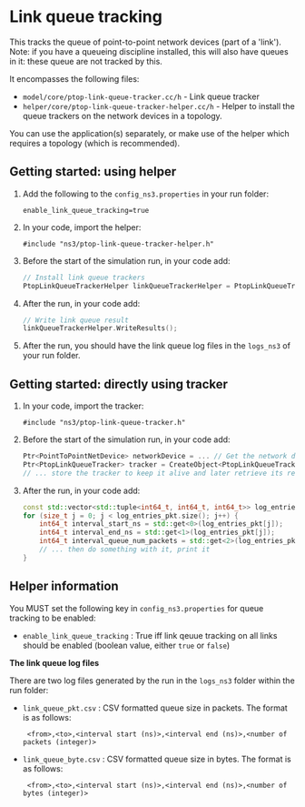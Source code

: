 # Link queue tracking

This tracks the queue of point-to-point network devices (part of a 'link').
Note: if you have a queueing discipline installed, this will
also have queues in it: these queue are not tracked by this.

It encompasses the following files:

* `model/core/ptop-link-queue-tracker.cc/h` - 
  Link queue tracker
* `helper/core/ptop-link-queue-tracker-helper.cc/h` - 
  Helper to install the queue trackers on the network devices in a topology.

You can use the application(s) separately, or make use of the helper 
which requires a topology (which is recommended).


## Getting started: using helper

1. Add the following to the `config_ns3.properties` in your run folder:

   ```
   enable_link_queue_tracking=true
   ```

2. In your code, import the helper:

   ```
   #include "ns3/ptop-link-queue-tracker-helper.h"
   ```
   
3. Before the start of the simulation run, in your code add:

   ```c++
   // Install link queue trackers
   PtopLinkQueueTrackerHelper linkQueueTrackerHelper = PtopLinkQueueTrackerHelper(basicSimulation, topology);
   ```

4. After the run, in your code add:

   ```c++
   // Write link queue result
   linkQueueTrackerHelper.WriteResults();
   ```
   
5. After the run, you should have the link queue log files in the `logs_ns3` of your run folder.


## Getting started: directly using tracker

1. In your code, import the tracker:

   ```
   #include "ns3/ptop-link-queue-tracker.h"
   ```
   
2. Before the start of the simulation run, in your code add:

   ```c++
   Ptr<PointToPointNetDevice> networkDevice = ... // Get the network device from somewhere
   Ptr<PtopLinkQueueTracker> tracker = CreateObject<PtopLinkQueueTracker>(networkDevice);
   // ... store the tracker to keep it alive and later retrieve its results
   ```

3. After the run, in your code add:

   ```c++
   const std::vector<std::tuple<int64_t, int64_t, int64_t>> log_entries_pkt = tracker->GetIntervalsNumPackets();
   for (size_t j = 0; j < log_entries_pkt.size(); j++) {
       int64_t interval_start_ns = std::get<0>(log_entries_pkt[j]);
       int64_t interval_end_ns = std::get<1>(log_entries_pkt[j]);
       int64_t interval_queue_num_packets = std::get<2>(log_entries_pkt[j]);
       // ... then do something with it, print it
   }
   ```


## Helper information

You MUST set the following key in `config_ns3.properties` for queue tracking to be enabled:

* `enable_link_queue_tracking` : 
  True iff link qeuue tracking on all links should be enabled (boolean value, either `true` or `false`)


**The link queue log files**

There are two log files generated by the run in the `logs_ns3` folder within the run folder:

* `link_queue_pkt.csv` : CSV formatted queue size in packets. The format is as follows:

  ```
   <from>,<to>,<interval start (ns)>,<interval end (ns)>,<number of packets (integer)>
  ```

* `link_queue_byte.csv` : CSV formatted queue size in bytes. The format is as follows:

  ```
   <from>,<to>,<interval start (ns)>,<interval end (ns)>,<number of bytes (integer)>
  ```
